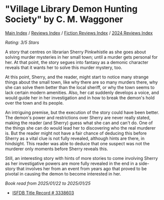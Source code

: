 # "Village Library Demon Hunting Society" by C. M. Waggoner

[Main Index](../../../README.md) / [Reviews Index](../../README.md) / [Fiction Reviews Index](../README.md) / [2024 Reviews Index](README.md)

*Rating: 3/5 Stars*

A story that centres on librarian Sherry Pinkwhistle as she goes about solving murder mysteries in her small town; until a murder gets personal for her. At that point, the story segues into fantasy as a demonic character reveals that it wants her to solve this murder mystery, too.

At this point, Sherry, and the reader, might start to notice many strange things about the small town, like why there are so many murders there, why she can solve them better than the local sheriff, or why the town seems to lack certain modern amenities. Also, her cat suddenly develops a voice, and would guide her in her investigation and in how to break the demon's hold over the town and its people.

An intriguing premise, but the execution of the story could have been better. The demon's power and restrictions over Sherry are never really stated, making the reader (and Sherry) guess what she can and can't do. One of the things she can do would lead her to discovering who the real murderer is. But the reader might not have a fair chance of deducing this before Sherry as a vital clue is not fully revealed, although hints are there, in hindsight. This reader was able to deduce that one suspect was not the murderer only moments before Sherry reveals this.

Still, an interesting story with hints of more stories to come involving Sherry as her investigative powers are more fully revealed in the end in a side-story that involves her from an event from years ago that proved to be pivotal in causing the demon to become interested in her.

*Book read from 2025/01/22 to 2025/01/25*

- [ISFDB Title Record # 3338603](https://www.isfdb.org/cgi-bin/title.cgi?3338603)
